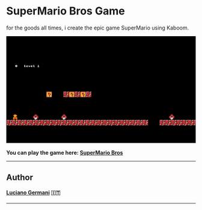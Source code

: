 # SuperMario Bros Game

for the goods all times, i create the epic game SuperMario using Kaboom.

![firstLevel](img/firstlevel.png)

**You can play the game here: [SuperMario Bros](https://germanilu.github.io/SuperMarioBrosGame/)** 

--------------------------

## Author 	

#### [Luciano Germani](https://github.com/Germanilu) :it:

---------------------
